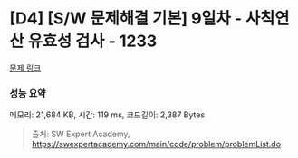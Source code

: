 # [D4] [S/W 문제해결 기본] 9일차 - 사칙연산 유효성 검사 - 1233 

[문제 링크](https://swexpertacademy.com/main/code/problem/problemDetail.do?contestProbId=AV141176AIwCFAYD) 

### 성능 요약

메모리: 21,684 KB, 시간: 119 ms, 코드길이: 2,387 Bytes



> 출처: SW Expert Academy, https://swexpertacademy.com/main/code/problem/problemList.do